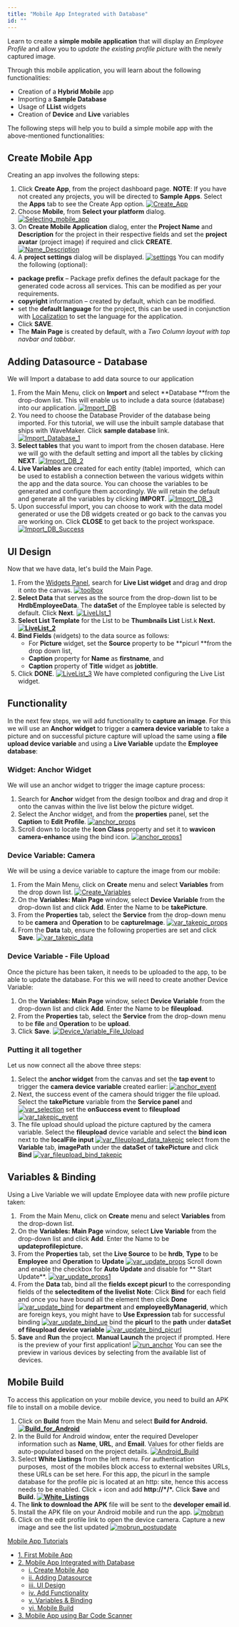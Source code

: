 ```yaml
---
title: "Mobile App Integrated with Database"
id: ""
---
```


Learn to create a **simple mobile application** that will display an _Employee Profile_ and allow you to _update the existing profile picture_ with the newly captured image.

Through this mobile application, you will learn about the following functionalities:

- Creation of a **Hybrid Mobile** app
- Importing a **Sample Database**
- Usage of **LList** widgets
- Creation of **Device** and **Live** variables

The following steps will help you to build a simple mobile app with the above-mentioned functionalities:

## Create Mobile App

Creating an app involves the following steps:

1. Click **Create App**, from the project dashboard page. **NOTE**: If you have not created any projects, you will be directed to **Sample Apps**. Select the **Apps** tab to see the Create App option. [![Create_App](./assets/Create_App.png)](./assets/Create_App.png)
2. Choose **Mobile**, from **Select your platform** dialog. [![Selecting_mobile_app](./assets/Selecting_mobile_app.png)](./assets/Selecting_mobile_app.png)
3. On **Create Mobile Application** dialog, enter the **Project Name** and **Description** for the project in their respective fields and set the **project avatar** (project image) if required and click **CREATE**. [![Name_Description](./assets/Name_Description.png)](./assets/Name_Description.png)
4. A **project settings** dialog will be displayed. [![settings](./assets/settings.png)](./assets/settings.png) You can modify the following (optional):

- **package prefix** – Package prefix defines the default package for the generated code across all services. This can be modified as per your requirements.
- **copyright** information – created by default, which can be modified.
- set the **default language** for the project, this can be used in conjunction with [Localization](/learn/app-development/widgets/form-widgets/select-locale-usage/) to set the language for the application.
- Click **SAVE**.
- The **Main Page** is created by default, with a _Two Column layout with top navbar and tabbar_.

## Adding Datasource - Database

We will Import a database to add data source to our application

1. From the Main Menu, click on **Import** and select **Database **from the drop-down list. This will enable us to include a data source (database) into our application. [![Import_DB](./assets/Import_DB.png)](./assets/Import_DB.png)
2. You need to choose the Database Provider of the database being imported. For this tutorial, we will use the inbuilt sample database that ships with WaveMaker. Click **sample database** link. [![Import_Database_1](./assets/Import_Database_1.png)](./assets/Import_Database_1.png)
3. **Select tables** that you want to import from the chosen database. Here we will go with the default setting and import all the tables by clicking **NEXT**. [![Import_DB_2](./assets/Import_DB_2.png)](./assets/Import_DB_2.png)
4. **Live Variables** are created for each entity (table) imported,  which can be used to establish a connection between the various widgets within the app and the data source. You can choose the variables to be generated and configure them accordingly. We will retain the default and generate all the variables by clicking **IMPORT**. [![Import_DB_3](./assets/Import_DB_3.png)](./assets/Import_DB_3.png)
5. Upon successful import, you can choose to work with the data model generated or use the DB widgets created or go back to the canvas you are working on. Click **CLOSE** to get back to the project workspace. [![Import_DB_Success](./assets/Import_DB_Success.png)](./assets/Import_DB_Success.png)

## UI Design

Now that we have data, let's build the Main Page.

1. From the [Widgets Panel](/learn/product-walkthrough/), search for **Live List widget** and drag and drop it onto the canvas. [![toolbox](./assets/toolbox.png)](./assets/toolbox.png)
2. **Select Data** that serves as the source from the drop-down list to be **HrdbEmployeeData**. The **dataSet** of the Employee table is selected by default. Click **Next**. [![LiveLIst_1](./assets/LiveLIst_1.png)](./assets/LiveLIst_1.png)
3. **Select List Template** for the List to be **Thumbnails List** List.k **Next. [![LiveList_2](./assets/LiveList_2.png)](./assets/LiveList_2.png)**
4. **Bind Fields** (widgets) to the data source as follows:
    - For **Picture** widget, set the **Source** property to be **picurl **from the drop down list,
    - **Caption** property for **Name** as **firstname**, and
    - **Caption** property of **Title** widget as **jobtitle**.
5. Click **DONE**. [![LiveList_3](./assets/LiveList_3.png)](./assets/LiveList_3.png) We have completed configuring the Live List widget.

## Functionality

In the next few steps, we will add functionality to **capture an image**. For this we will use an **Anchor widget** to trigger a **camera device variable** to take a picture and on successful picture capture will upload the same using a **file upload device variable** and using a **Live Variable** update the **Employee database**:

### Widget: Anchor Widget

We will use an anchor widget to trigger the image capture process:

1. Search for **Anchor** widget from the design toolbox and drag and drop it onto the canvas within the live list below the picture widget.
2. Select the Anchor widget, and from the **properties** panel, set the **Caption** to **Edit Profile**. [![anchor_props](./assets/anchor_props.png)](./assets/anchor_props.png)
3. Scroll down to locate the **Icon Class** property and set it to **wavicon camera-enhance** using the bind icon. [![anchor_props1](./assets/anchor_props1.png)](./assets/anchor_props1.png)

### Device Variable: Camera

We will be using a device variable to capture the image from our mobile:

1. From the Main Menu, click on **Create** menu and select **Variables** from the drop down list. [![Create_Variables](./assets/Create_Variables.png)](./assets/Create_Variables.png)
2. On the **Variables: Main Page** window, select **Device Variable** from the drop-down list and click **Add**. Enter the Name to be **takePicture**.
3. From the **Properties** tab, select the **Service** from the drop-down menu to be **camera** and **Operation** to be **captureImage**. [![var_takepic_props](./assets/var_takepic_props.png)](./assets/var_takepic_props.png)
4. From the **Data** tab, ensure the following properties are set and click **Save**. [![var_takepic_data](./assets/var_takepic_data.png)](./assets/var_takepic_data.png)

### Device Variable - File Upload

Once the picture has been taken, it needs to be uploaded to the app, to be able to update the database. For this we will need to create another Device Variable:

1. On the **Variables: Main Page** window, select **Device Variable** from the drop-down list and click **Add**. Enter the Name to be **fileupload**.
2. From the **Properties** tab, select the **Service** from the drop-down menu to be **file** and **Operation** to be **upload**.
3. Click **Save**. [![Device_Variable_File_Upload](./assets/Device_Variable_File_Upload.png)](./assets/Device_Variable_File_Upload.png)

### Putting it all together

Let us now connect all the above three steps:

1. Select the **anchor widget** from the canvas and set the **tap event** to trigger the **camera device variable** created earlier: [![anchor_event](./assets/anchor_event.png)](./assets/anchor_event.png)
2. Next, the success event of the camera should trigger the file upload. Select the **takePicture** variable from the **Service panel** and [![var_selection](./assets/var_selection.png)](./assets/var_selection.png) set the **onSuccess event** to **fileupload** [![var_takepic_event](./assets/var_takepic_event.png)](./assets/var_takepic_event.png)
3. The file upload should upload the picture captured by the camera variable. Select the **fileupload** device variable and select the **bind icon** next to the **localFile input** [![var_fileupload_data_takepic](./assets/var_fileupload_data_takepic.png)](./assets/var_fileupload_data_takepic.png) select from the **Variable** tab, **imagePath** under the **dataSet** of **takePicture** and click **Bind** [![var_fileupload_bind_takepic](./assets/var_fileupload_bind_takepic.png)](./assets/var_fileupload_bind_takepic.png)

## Variables & Binding

Using a Live Variable we will update Employee data with new profile picture taken:

1.  From the Main Menu, click on **Create** menu and select **Variables** from the drop-down list.
2. On the **Variables: Main Page** window, select **Live Variable** from the drop-down list and click **Add**. Enter the Name to be ****updateprofilepicture.****
3. From the **Properties** tab, set the **Live Source** to be **hrdb**, **Type** to be **Employee** and **Operation** to **Update** [![var_update_props](./assets/var_update_props.png)](./assets/var_update_props.png) Scroll down and enable the checkbox for **Auto Update** and disable for ** Start Update**. [![var_update_props1](./assets/var_update_props1.png)](./assets/var_update_props1.png)
4. From the **Data** tab, bind all the **fields except picurl** to the corresponding fields of the **selecteditem of the livelist** **Note**: Click **Bind** for each field and once you have bound all the element then click **Done** [![var_update_bind](./assets/var_update_bind.png)](./assets/var_update_bind.png) for **department** and **employeeByManagerid**, which are foreign keys, you might have to **Use Expression** tab for successful binding [![var_update_bind_ue](./assets/var_update_bind_ue.png)](./assets/var_update_bind_ue.png) bind the **picurl** to the **path** under **dataSet of fileupload device variable** [![var_update_bind_picurl](./assets/var_update_bind_picurl.png)](./assets/var_update_bind_picurl.png)
5. **Save** and **Run** the project. **Manual Launch** the project if prompted. Here is the preview of your first application! [![run_anchor](./assets/run_anchor.png)](./assets/run_anchor.png) You can see the preview in various devices by selecting from the available list of devices.

## Mobile Build

To access this application on your mobile device, you need to build an APK file to install on a mobile device.

1. Click on **Build** from the Main Menu and select ****Build for Android**. [![Build_for_Android](./assets/Build_for_Android1.png)](./assets/Build_for_Android1.png)**
2. In the Build for Android window, enter the required Developer information such as **Name**, **URL**, and **Email**. Values for other fields are auto-populated based on the project details. [![Android_Build](./assets/Android_Build.png)](./assets/Android_Build.png)
3. Select **White Listings** from the left menu. For authentication purposes,  most of the mobiles block access to external websites URLs, these URLs can be set here. For this app, the picurl in the sample database for the profile pic is located at an http: site, hence this access needs to be enabled. Click + icon and add **http://\*/\*.** Click **Save** and ****Build. [![White_Listings](./assets/White_Listings.png)](./assets/White_Listings.png)****
4. The **link to download the APK** file will be sent to the **developer email id**.
5. Install the APK file on your Android mobile and run the app. [![mobrun](./assets/mobrun.png)](./assets/mobrun.png)
6. Click on the edit profile link to open the device camera. Capture a new image and see the list updated [![mobrun_postupdate](./assets/mobrun_postupdate.png)](./assets/mobrun_postupdate.png)

[Mobile App Tutorials](/learn/tutorials/#tab-mob-tutorials)

- [1\. First Mobile App](/learn/hybrid-mobile/first-mobile-app/)
- [2\. Mobile App Integrated with Database](/learn/hybrid-mobile/mobile-app-integrated-database/)
    - [i. Create Mobile App](#creation)
    - [ii. Adding Datasource](#datasource)
    - [iii. UI Design](#ui-design)
    - [iv. Add Functionality](#functionality)
    - [v. Variables & Binding](#variables-binding)
    - [vi. Mobile Build](#mobile-build)
- [3\. Mobile App using Bar Code Scanner](/learn/hybrid-mobile/mobile-app-using-bar-code/)
